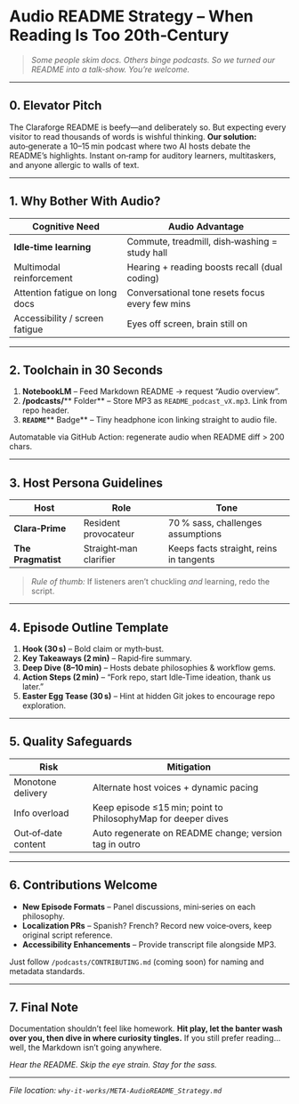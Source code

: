 # Audio README Strategy – When Reading Is Too 20th‑Century

> *Some people skim docs. Others binge podcasts. So we turned our README into a talk‑show. You’re welcome.*

---

## 0. Elevator Pitch

The Claraforge README is beefy—and deliberately so. But expecting every visitor to read thousands of words is wishful thinking. **Our solution:** auto‑generate a 10–15 min podcast where two AI hosts debate the README’s highlights. Instant on‑ramp for auditory learners, multitaskers, and anyone allergic to walls of text.

---

## 1. Why Bother With Audio?

| Cognitive Need                 | Audio Advantage                                 |
| ------------------------------ | ----------------------------------------------- |
| **Idle‑time learning**         | Commute, treadmill, dish‑washing = study hall   |
| Multimodal reinforcement       | Hearing + reading boosts recall (dual coding)   |
| Attention fatigue on long docs | Conversational tone resets focus every few mins |
| Accessibility / screen fatigue | Eyes off screen, brain still on                 |

---

## 2. Toolchain in 30 Seconds

1. **NotebookLM** – Feed Markdown README → request “Audio overview”.
2. **/podcasts/**\*\* Folder\*\* – Store MP3 as `README_podcast_vX.mp3`. Link from repo header.
3. **`README`**\*\* Badge\*\* – Tiny headphone icon linking straight to audio file.

Automatable via GitHub Action: regenerate audio when README diff > 200 chars.

---

## 3. Host Persona Guidelines

| Host               | Role                   | Tone                                    |
| ------------------ | ---------------------- | --------------------------------------- |
| **Clara‑Prime**    | Resident provocateur   | 70 % sass, challenges assumptions       |
| **The Pragmatist** | Straight‑man clarifier | Keeps facts straight, reins in tangents |

> *Rule of thumb:* If listeners aren’t chuckling *and* learning, redo the script.

---

## 4. Episode Outline Template

1. **Hook (30 s)** – Bold claim or myth‑bust.
2. **Key Takeaways (2 min)** – Rapid‑fire summary.
3. **Deep Dive (8–10 min)** – Hosts debate philosophies & workflow gems.
4. **Action Steps (2 min)** – “Fork repo, start Idle‑Time ideation, thank us later.”
5. **Easter Egg Tease (30 s)** – Hint at hidden Git jokes to encourage repo exploration.

---

## 5. Quality Safeguards

| Risk                | Mitigation                                                    |
| ------------------- | ------------------------------------------------------------- |
| Monotone delivery   | Alternate host voices + dynamic pacing                        |
| Info overload       | Keep episode ≤15 min; point to PhilosophyMap for deeper dives |
| Out‑of‑date content | Auto regenerate on README change; version tag in outro        |

---

## 6. Contributions Welcome

* **New Episode Formats** – Panel discussions, mini‑series on each philosophy.
* **Localization PRs** – Spanish? French? Record new voice‑overs, keep original script reference.
* **Accessibility Enhancements** – Provide transcript file alongside MP3.

Just follow `/podcasts/CONTRIBUTING.md` (coming soon) for naming and metadata standards.

---

## 7. Final Note

Documentation shouldn’t feel like homework. **Hit play, let the banter wash over you, then dive in where curiosity tingles.** If you still prefer reading… well, the Markdown isn’t going anywhere.

*Hear the README. Skip the eye strain. Stay for the sass.*

---

*File location: `why-it-works/META-AudioREADME_Strategy.md`*
